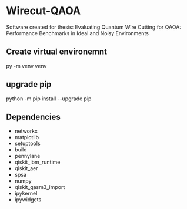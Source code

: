 # Wirecut-QAOA
Software created for thesis: Evaluating Quantum Wire Cutting for QAOA: Performance Benchmarks in Ideal and Noisy Environments

## Create virtual environemnt

py -m venv venv

## upgrade pip

python -m pip install --upgrade pip

## Dependencies
- networkx
- matplotlib
- setuptools
- build
- pennylane
- qiskit_ibm_runtime
- qiskit_aer
- spsa
- numpy
- qiskit_qasm3_import
- ipykernel
- ipywidgets

